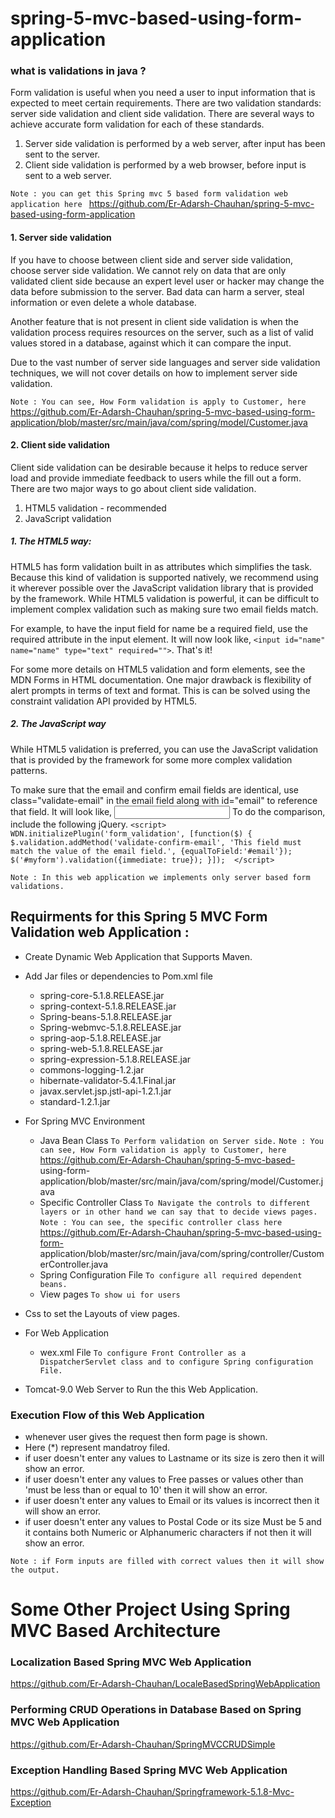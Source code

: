 # spring-5-mvc-based-using-form-application

### what is validations in java ?

Form validation is useful when you need a user to input information that is expected to meet certain requirements. There are two validation standards: server side validation and client side validation. There are several ways to achieve accurate form validation for each of these standards.
  1. Server side validation is performed by a web server, after input has been sent to the server.
  2. Client side validation is performed by a web browser, before input is sent to a web server.
  
  `Note : you can get this Spring mvc 5 based form validation web application here `
  https://github.com/Er-Adarsh-Chauhan/spring-5-mvc-based-using-form-application
  
#### 1. Server side validation

If you have to choose between client side and server side validation, choose server side validation. We cannot rely on data that are only validated client side because an expert level user or hacker may change the data before submission to the server. Bad data can harm a server, steal information or even delete a whole database.

Another feature that is not present in client side validation is when the validation process requires resources on the server, such as a list of valid values stored in a database, against which it can compare the input.

Due to the vast number of server side languages and server side validation techniques, we will not cover details on how to implement server side validation.

`Note : You can see, How Form validation is apply to Customer, here` https://github.com/Er-Adarsh-Chauhan/spring-5-mvc-based-using-form-application/blob/master/src/main/java/com/spring/model/Customer.java



#### 2. Client side validation
Client side validation can be desirable because it helps to reduce server load and provide immediate feedback to users while the fill out a form. There are two major ways to go about client side validation.

1. HTML5 validation - recommended
2. JavaScript validation

##### 1. The HTML5 way:
HTML5 has form validation built in as attributes which simplifies the task. Because this kind of validation is supported natively, we recommend using it wherever possible over the JavaScript validation library that is provided by the framework. While HTML5 validation is powerful, it can be difficult to implement complex validation such as making sure two email fields match.

For example, to have the input field for name be a required field, use the required attribute in the input element. It will now look like, `<input id="name" name="name" type="text" required="">`. That's it!

For some more details on HTML5 validation and form elements, see the MDN Forms in HTML documentation. One major drawback is flexibility of alert prompts in terms of text and format. This is can be solved using the constraint validation API provided by HTML5.

##### 2. The JavaScript way
While HTML5 validation is preferred, you can use the JavaScript validation that is provided by the framework for some more complex validation patterns.

To make sure that the email and confirm email fields are identical, use class="validate-email" in the email field along with id="email" to reference that field. It will look like, <input class="validate-email" id="email" name="email" type="text">
To do the comparison, include the following jQuery.
`<script>
        WDN.initializePlugin('form_validation', [function($) {
          $.validation.addMethod('validate-confirm-email', 'This field must match the value of the email field.',
          {equalToField:'#email'});
          $('#myform').validation({immediate: true});
          }]); 
     </script>
`

`Note : In this web application we implements only server based form validations.`

## Requirments for this Spring 5 MVC Form Validation web Application :
  * Create Dynamic Web Application that Supports Maven.
  * Add Jar files or dependencies to Pom.xml file
     *  spring-core-5.1.8.RELEASE.jar
     *  spring-context-5.1.8.RELEASE.jar
     *  Spring-beans-5.1.8.RELEASE.jar
     *  Spring-webmvc-5.1.8.RELEASE.jar
     *  spring-aop-5.1.8.RELEASE.jar
     *  spring-web-5.1.8.RELEASE.jar
     *  spring-expression-5.1.8.RELEASE.jar
     *  commons-logging-1.2.jar
     *  hibernate-validator-5.4.1.Final.jar
     *  javax.servlet.jsp.jstl-api-1.2.1.jar
     *  standard-1.2.1.jar
     
  * For Spring MVC Environment 
      * Java Bean Class 
      `To Perform validation on Server side.`
      `Note : You can see, How Form validation is apply to Customer, here` https://github.com/Er-Adarsh-Chauhan/spring-5-mvc-based-   
      using-form-application/blob/master/src/main/java/com/spring/model/Customer.java
      * Specific Controller Class
      `To Navigate the controls to different layers or in other hand we can say that to decide views pages.`
      `Note : You can see, the specific controller class here ` https://github.com/Er-Adarsh-Chauhan/spring-5-mvc-based-using-form- 
      application/blob/master/src/main/java/com/spring/controller/CustomerController.java
      * Spring Configuration File
      `To configure all required dependent beans.`
      * View pages
      `To show ui for users`
  * Css to set the Layouts of view pages.
  * For Web Application
      * wex.xml File
      `To configure Front Controller as a DispatcherServlet class and to configure Spring configuration File.`
  
  * Tomcat-9.0 Web Server to Run the this Web  Application.
  
  ### Execution Flow of this Web Application 
  * whenever user gives the request then form page is shown.
  * Here (*) represent mandatroy filed.
  * if user doesn't enter any values to Lastname or its size is zero then it will show an error.
  * if user doesn't enter any values to Free passes or values other than 'must be less than or equal to 10' then it will show an error.
  * if user doesn't enter any values to Email or its values is incorrect then it will show an error.
  * if user doesn't enter any values to Postal Code or its size Must be 5 and it contains both Numeric or Alphanumeric characters if not 
    then it will show an error.
  
  `Note : if Form inputs are filled with correct values then it will show the output. `
      
  # Some Other Project Using Spring MVC Based Architecture 
  ### Localization Based Spring MVC Web Application
  https://github.com/Er-Adarsh-Chauhan/LocaleBasedSpringWebApplication
  
  ### Performing CRUD Operations in Database Based on Spring MVC Web Application
  https://github.com/Er-Adarsh-Chauhan/SpringMVCCRUDSimple
  
  ### Exception Handling Based Spring MVC Web Application
  https://github.com/Er-Adarsh-Chauhan/Springframework-5.1.8-Mvc-Exception
